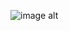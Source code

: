 ![image alt]([image_url](https://github.com/gedeon2004/gestion_voitures/blob/4cc4db29102e6eeea07d6a1a5d287db8473bac69/Screenshot%202025-05-10%20104455.png))
